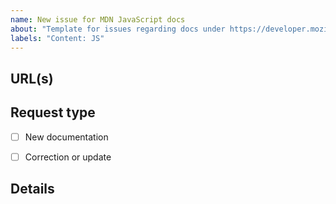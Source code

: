 ```yaml
---
name: New issue for MDN JavaScript docs
about: "Template for issues regarding docs under https://developer.mozilla.org/en-US/docs/Web/JavaScript."
labels: "Content: JS"
---
```


## URL(s)
<!-- Please include the URL of the page(s) you are seeing the problem on, if it concerns one or more specific pages -->


## Request type
<!-- Select the appropriate option -->
- [ ] New documentation
- [ ] Correction or update


## Details
<!-- Tell us about the issue you saw. A clear description, links, and screenshots help us fix it faster. -->


